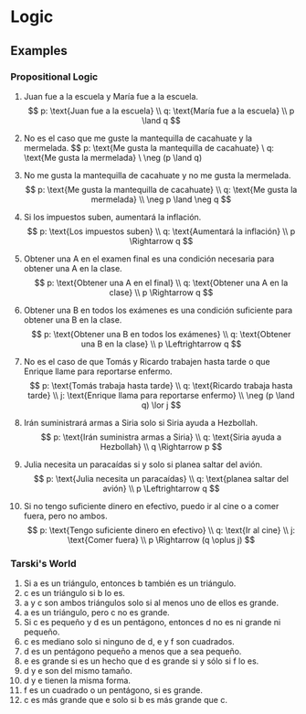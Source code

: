# Logic

## Examples

### Propositional Logic

1. Juan fue a la escuela y María fue a la escuela.
   $$
    p: \text{Juan fue a la escuela} \\
    q: \text{María fue a la escuela} \\
    p \land q
   $$
2. No es el caso que me guste la mantequilla de cacahuate y la mermelada.
   $$
    p: \text{Me gusta la mantequilla de cacahuate} \\
    q: \text{Me gusta la mermelada} \\
    \neg (p \land q)

3. No me gusta la mantequilla de cacahuate y no me gusta la mermelada.
   $$
    p: \text{Me gusta la mantequilla de cacahuate} \\
    q: \text{Me gusta la mermelada} \\
    \neg p \land \neg q
   $$
4. Si los impuestos suben, aumentará la inflación.
    $$
     p: \text{Los impuestos suben} \\
     q: \text{Aumentará la inflación} \\
     p \Rightarrow q
    $$
5. Obtener una A en el examen final es una condición necesaria para obtener una A en la clase.
    $$
    p: \text{Obtener una A en el final} \\
    q: \text{Obtener una A en la clase} \\
    p \Rightarrow q
    $$
6. Obtener una B en todos los exámenes es una condición suficiente para obtener una B en la clase.
    $$
    p: \text{Obtener una B en todos los exámenes} \\
    q: \text{Obtener una B en la clase} \\
    p \Leftrightarrow q
    $$
7. No es el caso de que Tomás y Ricardo trabajen hasta tarde o que Enrique llame para reportarse enfermo.
    $$
    p: \text{Tomás trabaja hasta tarde} \\
    q: \text{Ricardo trabaja hasta tarde} \\
    j: \text{Enrique llama para reportarse enfermo} \\
    \neg (p \land q) \lor j
    $$
8. Irán suministrará armas a Siria solo si Siria ayuda a Hezbollah.
    $$
    p: \text{Irán suministra armas a Siria} \\
    q: \text{Siria ayuda a Hezbollah} \\
    q \Rightarrow p
    $$
9. Julia necesita un paracaídas si y solo si planea saltar del avión.
    $$
    p: \text{Julia necesita un paracaídas} \\
    q: \text{planea saltar del avión} \\
    p \Leftrightarrow q
    $$
10. Si no tengo suficiente dinero en efectivo, puedo ir al cine o a comer fuera, pero no ambos.
    $$
    p: \text{Tengo suficiente dinero en efectivo} \\
    q: \text{Ir al cine} \\
    j: \text{Comer fuera} \\
    p \Rightarrow (q \oplus j)
    $$

### Tarski's World

1. Si a es un triángulo, entonces b también es un triángulo.
2. c es un triángulo si b lo es.
3. a y c son ambos triángulos solo si al menos uno de ellos es grande.
4. a es un triángulo, pero c no es grande.
5. Si c es pequeño y d es un pentágono, entonces d no es ni grande ni pequeño.
6. c es mediano solo si ninguno de d, e y f son cuadrados.
7. d es un pentágono pequeño a menos que a sea pequeño.
8. e es grande si es un hecho que d es grande si y sólo si f lo es.
9. d y e son del mismo tamaño.
10. d y e tienen la misma forma.
11. f es un cuadrado o un pentágono, si es grande.
12. c es más grande que e solo si b es más grande que c.
